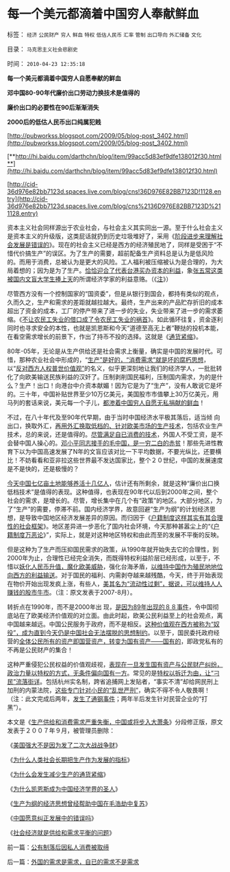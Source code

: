 # 每一个美元都滴着中国穷人奉献鲜血

标签： `经济` `公民财产` `穷人` `鲜血` `特权` `低估人民币` `汇率` `管制` `出口导向` `外汇储备` `文化` 

目录： `马克思主义社会悲剧史`

时间： `2010-04-23 12:35:18`

**每一个美元都滴着中国穷人自愿奉献的鲜血**

**邓中国80-90年代廉价出口劳动力换技术是值得的**

**廉价出口的必要性在90后渐渐消失**

**2000后的低估人民币出口纯属犯贱**

[http://pubworkss.blogspot.com/2009/05/blog-post_3402.html](http://pubworkss.blogspot.com/2009/05/blog-post_3402.html)

[**http://hi.baidu.com/darthchn/blog/item/99acc5d83ef9dfe138012f30.html**](http://hi.baidu.com/darthchn/blog/item/99acc5d83ef9dfe138012f30.html)

[http://cid-36d976e82bb7123d.spaces.live.com/blog/cns!36D976E82BB7123D!1128.entry](http://cid-36d976e82bb7123d.spaces.live.com/blog/cns%2136D976E82BB7123D%211128.entry)

资本主义社会同样源出于农业社会，与社会主义其实同出一源。至于什么社会主义是资本主义的升级版，这类屁话就扔到历史垃圾堆好了，采用《[阶段进步来理解社会发展是错误的](../../../2009/4/28/用阶段性社会发展史理解人类社会是误读社会进化.md)》。现在的社会主义已经是西方的经济殖民地了，同样是受困于“不惜代价搞生产”的误区。为了生产的需要，超前配备生产资料总是认为是低风险的。而用于消费，总被认为是更大的风险。工人福利被压缩被认为是合理的，为大局着想的；因为是为了生产。[恰恰迎合了代表台港买办资本的利益](../../../2009/6/1/港台海外资本代言人会为大陆人利益操心吗.md)，象[张五常这类被国内文盲大学生捧上天](../../../2008/9/2/不喜欢张五常，朗咸平，宋鸿兵，刘军洛等人的阴谋论.md)的所谓经济学家的利益意赂。（《[注](../../../2009/4/30/低估汇率出口的局部阶层蝇头小利.md)》）

尽管西方没有一个控制国家的“国资委”，但是从银行到国会，都持有类似的观点，久而久之，生产和需求的差距就越拉越大。最终，生产出来的产品贮存折旧的成本超出了资金的成本，工厂的停产带来了进一步的失业，失业带来了进一步的需求萎缩。《[不让农民工失业的借口成了令农民工失业的祸首](../../../2009/5/4/低估人民币汇率让农民工增加就业了吗？.md)》。如此循环往复，资金逐利同时也寻求安全的本性，也就是凯恩斯和今天“道德至高无上者”鞭挞的投机本能，在看空需求增长的前景下，作出了持币不投的选择。这就是《[通货紧缩](http://blog.sina.com.cn/s/blog_5563a64d0100cinq.html)》。

80年-05年，无论是从生产供给还是社会需求上衡量，确实是中国的发展时代。可惜，那种农业社会中形成的，“[生产”是好的，“消费需求”就是坏的腐朽思想](../../../2009/12/31/小农意识的“自然主义”是落后的共同根源.md)，以“[反对西方人权普世价值观”](../../../2009/11/6/每个人勤劳致富的最基本权力，学名人权.md)的名义，似乎更深刻地让我们的经济学人，一批批转化了向欧美输送民族利益的汉奸了。压制剥削国民福利，压制国内需求，为的是什么？生产！出口！向港台中介资本献媚！因为它是为了“生产”，没有人敢说它是坏的。三十年，中国补贴世界至少10万亿美元，美国股市市值攀上30万亿美元，用马列的套话来说，美元每一个子儿，[都渗着中国穷人自愿无私捐献的鲜血](../../../2007/11/27/人民币如何升值？中国向世界廉价献血不可继续！.md)！

不过，在八十年代及至90年代早期，由于当时中国经济水平极其落后，适当倾 向出口，换取外汇，[再用外汇换取低档的、针对欧美市场的生产技术](../../../2009/2/17/外汇储备买不来先进技术.md)，包括农业生产技术，总的来说，还是值得的。[尽管满足自已消费的技术](../../../2009/2/17/有内需没垄断就会有先进技术.md)，外国人不受工资，是不会替中国人操心的。[邓小平同志接手的毛中国，是一穷二白的赤贫](../../../2009/8/27/仇富的目的是为了均赤贫的社会公平？.md)！那些先进性教育下以为中国高速发展了N年的文盲应该对比一下平均数据，不要光纵比，还要横比！不妨看看和亚非拉这些世界最不发达国家比，整个２０世纪，中国的发展速度是不是快的，还是极慢的？

[今天中国七亿亩土地能够养活十几亿人](../../../2009/1/18/土地资源不可再生是开发商的谎言，粮食危机子虚乌有.md)，估计还有所剩余，就是这种“廉价出口换低档技术”是值得的表现。这种值得，也表现在90年代以后到2000年之间，整个社会的需求，是增长的。尽管，增长集中在几个有“政策”的地区。大部分地区，为了“生产”的需要，停滞不前。国内经济学界，故意回避“生产为纲”的计划经济思想，是导致中国地区经济发展差异的原因。而归因于《[户籍制度这样其实有其合理性的社会框架](../../../2008/7/5/户籍制度是社区自治权的要素替代.md)》。地区差异进一步恶化了国内社会环境，今天那种甚嚣尘上的“《[户籍制度万恶论](http://blog.sina.com.cn/s/blog_5563a64d0100c5t5.html)》”，实际上，就是对这种地区特权和由此而至的发展不平衡的反映。

但是这种为了生产而压抑国民需求的政策，从1990年就开始失去它的合理性，到2000年为止，合理性已经完全消失，而既得特权利益阶层已经形成，以至于，不惜以[妖化人民币升值，魔化欧美威胁](../../../2007/8/31/妖魔化人民币升值何时了，损失知多少.md)，强化台海矛盾，[以维持中国作为殖民地地位向西方的利益输送](../../../2009/6/15/制造中外文明冲突的国内利益链.md)。对于国民的福利、内需剥夺越来越残酷，今天，终于开始表现在物价开始出现发疯上涨，有些人，[美其名为“流动性过剩”，据说，可以维持人人赚钱的股市牛市](../../../2007/9/21/股市楼市人人都赚钱，到底赚了谁的钱.md)。（注：原文发表于2007-8月）。

转折点在1990年，而不是2000年出 现，[是因为89年出现的８８事件](http://darthvad.blog.163.com/blog/static/5339947020094251031015/)，令中国彻底站在了欧美经济价值观的对立面。由此时起，欧美公民利益至上的社会观点，离中国越来越远。中国公民服务于政府，而不是相反。[这种价值观在西方被称为“奴役”，成为直到今天仍是中国社会无法摆脱的思想制约](../../../2010/1/27/回顾通往奴役的历史之路.md)。以至于，国民委托政府经营的[全体公民所有的资产即国营资产，转变为国有资产——国有的](http://darthvad.blog.sohu.com/129535295.html)，即政党私有的不再是公民财产的集合！

这种严重侵犯公民权益的价值观歧视，[表现在一旦发生国有资产与公民财产纠纷，政治力量以特权的方式，无条件偏向国有一方](../../../2008/7/15/寻租腐败定律：国有企业事加薪，民营个企业下岗.md)。常见的是[特权以拆迁为由，让“刁民”流落街详](../../../2010/1/14/产权混乱与拆迁之恶.md)。包括杭州实名制，跨省追捕网上发贴者，“事实不清”却给网民刑上加刑的内蒙法院，[这些专门针对小民的“乱世严刑”](http://blog.sina.com.cn/s/blog_5563a64d0100f8ua.html)，确实不得不令人敬畏啊！（注：此文完成后两年，[发生了通钢事件](http://darthvad.blog.sohu.com/130083897.html)；两年半后发生针对民营企业的“打黑”）。

本文是《[生产供给和消费需求严重失衡，中国或将步入大萧条](http://darthvad.blog.163.com/blog/static/5339947020094100020525/)》分段修正版，原文发表于２００７年９月，被管理员删除：

《[美国强大不是因为发了二次大战战争财](../../../2010/4/22/美国的强大，不是因为发了战争财.md)》

《[为什么人类社会长期把生产作为发展的指标](../../../2010/4/22/以消费为耻必然导致大萧条或大倒退.md)》

《[为什么会发生减少生产的通货紧缩](../../../2010/4/23/公有制落后因私人消费被取缔.md)》

《[为什么凯恩斯成为中国经济学界的圣人](http://hi.baidu.com/darthchn/blog/item/972b681254185c0a5baf5336.html)》

《[生产为纲的经济思想曾经帮助中国在毛浩劫中复苏](http://hi.baidu.com/darthchn/blog/item/99acc5d83ef9dfe138012f30.html)》

《[中国愿意纠正发展中的错误吗](http://hi.baidu.com/darthchn/blog/item/75a26c6345de3bd5e6113a32.html)》

《[社会经济就是供给和需求平衡的问题](http://hi.baidu.com/darthchn/blog/item/99acc5d83efddfe138012f3c.html)》



前一篇：[公有制落后因私人消费被取缔](../../../2010/4/23/公有制落后因私人消费被取缔.md)

后一篇：[外国的需求是需求，自已的需求不是需求](../../../2010/4/23/外国的需求是需求，自已的需求不是需求.md)
